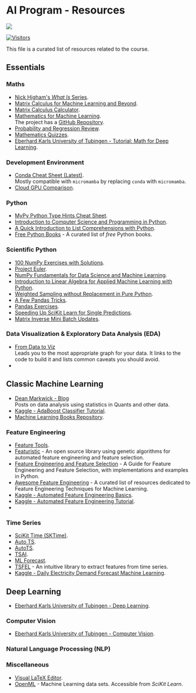 # AI Program - Resources

[![](./../FixelAlgorithmsLogo.png)](https://fixelalgorithms.gitlab.io/)

[![Visitors](https://hits.seeyoufarm.com/api/count/incr/badge.svg?url=https%3A%2F%2Fgithub.com%2FRoyiAvital%2FStackExchangeCodes&count_bg=%2379C83D&title_bg=%23555555&icon=&icon_color=%23E7E7E7&title=Visitors+%28Daily+%2F+Total%29&edge_flat=false)](https://github.com/FixelAlgorithmsTeam/FixelCourses)

This file is a curated list of resources related to the course.

## Essentials

### Maths

 - [Nick Higham's _What Is_ Series](https://nhigham.com/index-of-what-is-articles).
 - [Matrix Calculus for Machine Learning and Beyond](https://github.com/mitmath/matrixcalc).
 - [Matrix Calculus Calculator](https://www.matrixcalculus.org).
 - [Mathematics for Machine Learning](https://mml-book.github.io).  
   The project has a [GitHub Repository](https://github.com/mml-book/mml-book.github.io).
 - [Probability and Regression Review](https://mixtape.scunning.com/02-probability_and_regression).
 - [Mathematics Quizzes](https://www.mathopolis.com/questions/quizzes.php).
 - [Eberhard Karls University of Tubingen - Tutorial: Math for Deep Learning](https://uni-tuebingen.de/de/241678).

### Development Environment

 - [Conda Cheat Sheet (Latest)](https://docs.conda.io/projects/conda/en/latest/_downloads/843d9e0198f2a193a3484886fa28163c/conda-cheatsheet.pdf).  
   Mostly compatible with `micromamba` by replacing `conda` with `micromamba`.
 - [Cloud GPU Comparison](https://cloud-gpus.com).

### Python

 - [MyPy Python Type Hints Cheat Sheet](https://mypy.readthedocs.io/en/stable/cheat_sheet_py3.html).
 - [Introduction to Computer Science and Programming in Python](https://ocw.mit.edu/courses/6-0001-introduction-to-computer-science-and-programming-in-python-fall-2016).
 - [A Quick Introduction to List Comprehensions with Python](https://github.com/mrdbourke/python-list-comprehensions-tutorial/blob/master/python-list-comprehensions-in-5-minutes.ipynb).
 - [Free Python Books](https://github.com/pamoroso/free-python-books) - A curated list of _free_ Python books.

### Scientific Python

 - [100 NumPy Exercises with Solutions](https://github.com/rougier/numpy-100).
 - [Project Euler](https://projecteuler.net).
 - [NumPy Fundamentals for Data Science and Machine Learning](https://pabloinsente.github.io/intro-numpy-fundamentals).
 - [Introduction to Linear Algebra for Applied Machine Learning with Python](https://pabloinsente.github.io/intro-linear-algebra).
 - [Weighted Sampling without Replacement in Pure Python](https://maxhalford.github.io/blog/weighted-sampling-without-replacement).
 - [A Few Pandas Tricks](https://maxhalford.github.io/blog/pandas-tricks).
 - [Pandas Exercises](https://github.com/guipsamora/pandas_exercises).
 - [Speeding Up SciKit Learn for Single Predictions](https://maxhalford.github.io/blog/speeding-up-sklearn-single-predictions).
 - [Matrix Inverse Mini Batch Updates](https://maxhalford.github.io/blog/matrix-inverse-mini-batch).

### Data Visualization & Exploratory Data Analysis (EDA)

 - [From Data to Viz](https://www.data-to-viz.com)  
   Leads you to the most appropriate graph for your data. It links to the code to build it and lists common caveats you should avoid.
 - 

## Classic Machine Learning

 - [Dean Markwick - Blog](https://dm13450.github.io/blog)  
   Posts on data analysis using statistics in Quants and other data.
 - [Kaggle - AdaBoost Classifier Tutorial](https://www.kaggle.com/code/prashant111/adaboost-classifier-tutorial).
 - [Machine Learning Books Repository](https://github.com/gimac/gninrael-enihcam).

### Feature Engineering
 * [Feature Tools](https://github.com/alteryx/featuretools).
 * [Featuristic](https://github.com/martineastwood/featuristic) - An open source library using genetic algorithms for automated feature engineering and feature selection.
 * [Feature Engineering and Feature Selection](https://github.com/Yimeng-Zhang/feature-engineering-and-feature-selection) - A Guide for Feature Engineering and Feature Selection, with implementations and examples in Python.
 * [Awesome Feature Engineering](https://github.com/aikho/awesome-feature-engineering) - A curated list of resources dedicated to Feature Engineering Techniques for Machine Learning.
 * [Kaggle - Automated Feature Engineering Basics](https://www.kaggle.com/code/willkoehrsen/automated-feature-engineering-basics).
 * [Kaggle - Automated Feature Engineering Tutorial](https://www.kaggle.com/code/willkoehrsen/automated-feature-engineering-tutorial).
 * 

### Time Series

 - [SciKit Time (SKTime)](https://github.com/sktime/sktime).
 - [Auto TS](https://github.com/AutoViML/Auto_TS).
 - [AutoTS](https://github.com/winedarksea/AutoTS).
 - [TSAI](https://github.com/timeseriesAI/tsai).
 - [ML Forecast](https://github.com/Nixtla/mlforecast).
 - [TSFEL](https://github.com/fraunhoferportugal/tsfel) - An intuitive library to extract features from time series.
 - [Kaggle - Daily Electricity Demand Forecast Machine Learning](https://www.kaggle.com/code/manualrg/daily-electricity-demand-forecast-machine-learning).

## Deep Learning

 - [Eberhard Karls University of Tubingen - Deep Learning](https://uni-tuebingen.de/en/fakultaeten/mathematisch-naturwissenschaftliche-fakultaet/fachbereiche/informatik/lehrstuehle/autonomous-vision/lectures/deep-learning).

### Computer Vision

 - [Eberhard Karls University of Tubingen - Computer Vision](https://uni-tuebingen.de/en/fakultaeten/mathematisch-naturwissenschaftliche-fakultaet/fachbereiche/informatik/lehrstuehle/autonomous-vision/lectures/computer-vision).

### Natural Language Processing (NLP)


### Miscellaneous

 - [Visual LaTeX Editor](https://latex.codecogs.com/eqneditor/editor.php).
 - [OpenML](https://openml.org) - Machine Learning data sets. Accessible from _SciKit Learn_.
